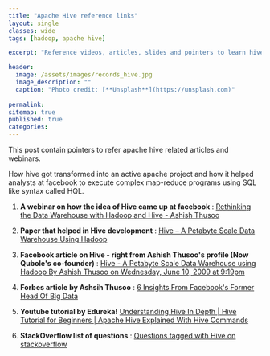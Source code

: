 ```yaml
---
title: "Apache Hive reference links"
layout: single
classes: wide
tags: [hadoop, apache hive]

excerpt: "Reference videos, articles, slides and pointers to learn hive."

header:
  image: /assets/images/records_hive.jpg
  image_description: ""
  caption: "Photo credit: [**Unsplash**](https://unsplash.com)"
  
permalink:
sitemap: true
published: true
categories: 
---
```


This post contain pointers to refer apache hive related articles and webinars. 

How hive got transformed into an active apache project and how it helped analysts at facebook to execute complex map-reduce programs using SQL like syntax called HQL.

1. **A webinar on how the idea of Hive came up at facebook** : [Rethinking the Data Warehouse with Hadoop and Hive - Ashish Thusoo](https://vimeo.com/7111203)  

2. **Paper that helped in Hive development** : [Hive – A Petabyte Scale Data Warehouse Using Hadoop](http://infolab.stanford.edu/~ragho/hive-icde2010.pdf)

3. **Facebook article on Hive - right from Ashish Thusoo's profile (Now Qubole's co-founder)** : [Hive - A Petabyte Scale Data Warehouse using Hadoop By Ashish Thusoo on Wednesday, June 10, 2009 at 9:19pm](https://www.facebook.com/notes/facebook-engineering/hive-a-petabyte-scale-data-warehouse-using-hadoop/89508453919)

4. **Forbes article by Ashsih Thusoo** : [6 Insights From Facebook's Former Head Of Big Data](http://www.forbes.com/sites/davefeinleib/2012/07/16/6-insights-from-facebooks-former-head-of-big-data/)

5. **Youtube tutorial by Edureka!**
[Understanding Hive In Depth | Hive Tutorial for Beginners | Apache Hive Explained With Hive Commands](https://www.youtube.com/watch?v=tKNGB5IZPFE)

6. **StackOverflow list of questions** : [Questions tagged with Hive on stackoverflow](http://stackoverflow.com/questions/tagged/hive)